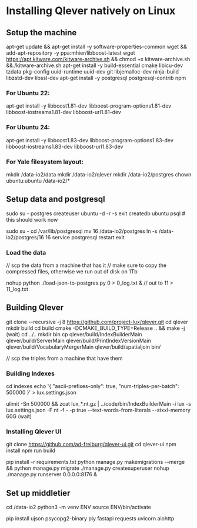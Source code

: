 
# Installing Qlever natively on Linux

## Setup the machine

apt-get update && apt-get install -y software-properties-common wget && add-apt-repository -y ppa:mhier/libboost-latest
wget https://apt.kitware.com/kitware-archive.sh && chmod +x kitware-archive.sh &&./kitware-archive.sh
apt-get install -y build-essential cmake libicu-dev tzdata pkg-config uuid-runtime uuid-dev git libjemalloc-dev ninja-build libzstd-dev libssl-dev
apt-get install -y postgresql postgresql-contrib npm

### For Ubuntu 22:
apt-get install -y libboost1.81-dev libboost-program-options1.81-dev libboost-iostreams1.81-dev libboost-url1.81-dev

### For Ubuntu 24:
apt-get install -y libboost1.83-dev libboost-program-options1.83-dev libboost-iostreams1.83-dev libboost-url1.83-dev


### For Yale filesystem layout:

mkdir /data-io2/data
mkdir /data-io2/qlever
mkdir /data-io2/postgres
chown ubuntu:ubuntu /data-io2/*


## Setup data and postgresql

sudo su - postgres
createuser ubuntu -d -r -s
exit
createdb ubuntu
psql # this should work now

sudo su -
cd /var/lib/postgresql
mv 16 /data-io2/postgres
ln -s /data-io2/postgres/16 16
service postgresql restart
exit

### Load the data

// scp the data from a machine that has it
// make sure to copy the compressed files, otherwise we run out of disk on 1Tb


nohup python ./load-json-to-postgres.py 0 > 0_log.txt &
// out to 11 > 11_log.txt



## Building Qlever

git clone --recursive -j 8 https://github.com/project-lux/qlever.git
cd qlever
mkdir build
cd build
cmake -DCMAKE_BUILD_TYPE=Release .. && make -j
(wait)
cd ../..
mkdir bin
cp qlever/build/IndexBuilderMain qlever/build/ServerMain qlever/build/PrintIndexVersionMain qlever/build/VocabularyMergerMain qlever/build/spatialjoin bin/

// scp the triples from a machine that have them



### Building Indexes

cd indexes
echo '{ "ascii-prefixes-only": true, "num-triples-per-batch": 500000 }' > lux.settings.json

ulimit -Sn 500000 && zcat lux_*.nt.gz | ../code/bin/IndexBuilderMain -i lux -s lux.settings.json -F nt -f - -p true --text-words-from-literals --stxxl-memory 60G
(wait)


### Installing Qlever UI

git clone https://github.com/ad-freiburg/qlever-ui.git
cd qlever-ui
npm install
npm run build

pip install -r requirements.txt
python manage.py makemigrations --merge && python manage.py migrate
./manage.py createsuperuser
nohup ./manage.py runserver 0.0.0.0:8176 &


## Set up middletier

cd /data-io2
python3 -m venv ENV
source ENV/bin/activate

pip install ujson psycopg2-binary ply fastapi requests uvicorn aiohttp
